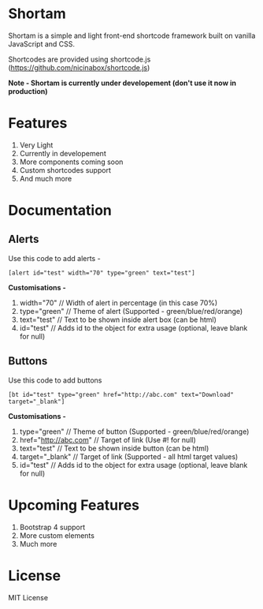 # Shortam
Shortam is a simple and light front-end shortcode framework built on vanilla JavaScript and CSS. 

Shortcodes are provided using shortcode.js (https://github.com/nicinabox/shortcode.js)

<b>Note - Shortam is currently under developement (don't use it now in production)</b>

# Features
1) Very Light
2) Currently in developement
3) More components coming soon
4) Custom shortcodes support
5) And much more

# Documentation

## Alerts

Use this code to add alerts -

```
[alert id="test" width="70" type="green" text="test"]
```

<B>Customisations -</b>

1) width="70" // Width of alert in percentage (in this case 70%)
2) type="green" // Theme of alert (Supported - green/blue/red/orange)
3) text="test" // Text to be shown inside alert box (can be html)
4) id="test" // Adds id to the object for extra usage (optional, leave blank for null)

## Buttons

Use this code to add buttons

```
[bt id="test" type="green" href="http://abc.com" text="Download" target="_blank"]
```
<B>Customisations -</b>

1) type="green" // Theme of button (Supported - green/blue/red/orange)
2) href="http://abc.com" // Target of link (Use #! for null)
3) text="test" // Text to be shown inside button (can be html)
4) target="_blank" // Target of link (Supported - all html target values)
5) id="test" // Adds id to the object for extra usage (optional, leave blank for null)

# Upcoming Features

1) Bootstrap 4 support
2) More custom elements
3) Much more

# License

MIT License
